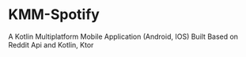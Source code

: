 # KMM-Spotify
A Kotlin Multiplatform Mobile Application (Android, IOS) Built Based on Reddit Api and Kotlin, Ktor
